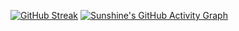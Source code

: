 [![GitHub Streak](https://github-readme-streak-stats.herokuapp.com/?user=Mordor171&theme=dark&hide_border=true)](https://git.io/streak-stats)
[![Sunshine's GitHub Activity Graph](https://activity-graph.herokuapp.com/graph?username=Mordor171&theme=xcode)](https://github.com/Mordor171)
